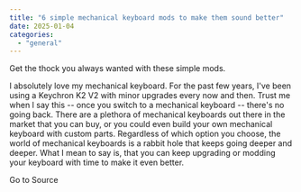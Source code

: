 ```yaml
---
title: "6 simple mechanical keyboard mods to make them sound better"
date: 2025-01-04
categories: 
  - "general"
---
```


Get the thock you always wanted with these simple mods.

I absolutely love my mechanical keyboard. For the past few years, I've been using a Keychron K2 V2 with minor upgrades every now and then. Trust me when I say this -- once you switch to a mechanical keyboard -- there's no going back. There are a plethora of mechanical keyboards out there in the market that you can buy, or you could even build your own mechanical keyboard with custom parts. Regardless of which option you choose, the world of mechanical keyboards is a rabbit hole that keeps going deeper and deeper. What I mean to say is, that you can keep upgrading or modding your keyboard with time to make it even better.

Go to Source
